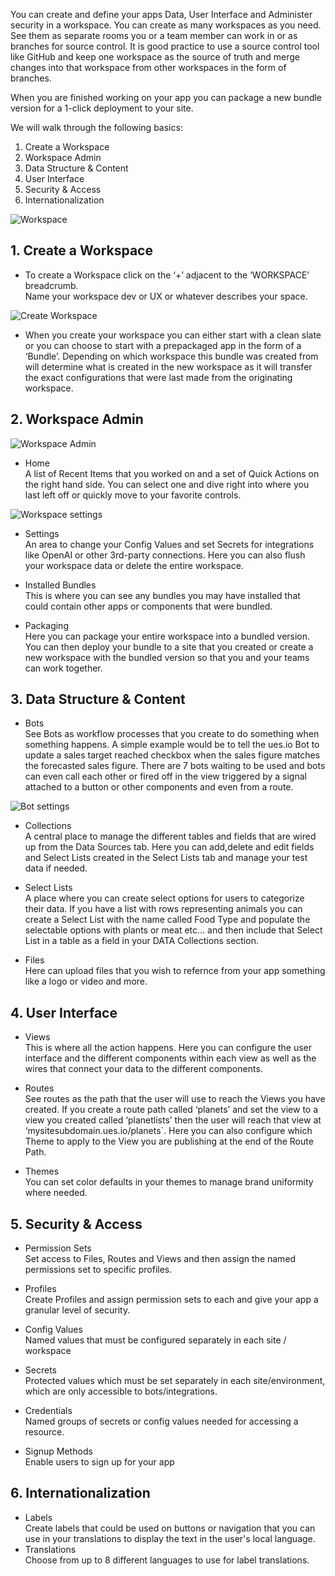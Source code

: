 You can create and define your apps Data, User Interface and Administer security in a workspace. You can create as many workspaces as you need. See them as separate rooms you or a team member can work in or as branches for source control. It is good practice to use a source control tool like GitHub and keep one workspace as the source of truth and merge changes into that workspace from other workspaces in the form of branches.

When you are finished working on your app you can package a new bundle version for a 1-click deployment to your site.

We will walk through the following basics:

1. Create a Workspace
2. Workspace Admin
3. Data Structure & Content
4. User Interface
5. Security & Access
6. Internationalization

![Workspace](./image5.png "Workspace")

## 1. Create a Workspace

-   To create a Workspace click on the ‘+’ adjacent to the ‘WORKSPACE’ breadcrumb.  
    Name your workspace dev or UX or whatever describes your space.

![Create Workspace](./image1.png "Create Workspace")

-   When you create your workspace you can either start with a clean slate or you can choose to start with a prepackaged app in the form of a ‘Bundle’. Depending on which workspace this bundle was created from will determine what is created in the new workspace as it will transfer the exact configurations that were last made from the originating workspace.

## 2. Workspace Admin

![Workspace Admin](./image4.png "Workspace Admin")

-   Home  
    A list of Recent Items that you worked on and a set of Quick Actions on the right hand side. You can select one and dive right into where you last left off or quickly move to your favorite controls.

![Workspace settings](./image2.png "Workspace settings")

-   Settings  
    An area to change your Config Values and set Secrets for integrations like OpenAI or other 3rd-party connections.
    Here you can also flush your workspace data or delete the entire workspace.

-   Installed Bundles  
    This is where you can see any bundles you may have installed that could contain other apps or components that were bundled.
-   Packaging  
    Here you can package your entire workspace into a bundled version. You can then deploy your bundle to a site that you created or create a new workspace with the bundled version so that you and your teams can work together.

## 3. Data Structure & Content

-   Bots  
    See Bots as workflow processes that you create to do something when something happens. A simple example would be to tell the ues.io Bot to update a sales target reached checkbox when the sales figure matches the forecasted sales figure.
    There are 7 bots waiting to be used and bots can even call each other or fired off in the view triggered by a signal attached to a button or other components and even from a route.

![Bot settings](./image3.png "Bot settings")

-   Collections  
    A central place to manage the different tables and fields that are wired up from the Data Sources tab. Here you can add,delete and edit fields and Select Lists created in the Select Lists tab and manage your test data if needed.

-   Select Lists  
    A place where you can create select options for users to categorize their data. If you have a list with rows representing animals you can create a Select List with the name called Food Type and populate the selectable options with plants or meat etc… and then include that Select List in a table as a field in your DATA Collections section.
-   Files  
    Here can upload files that you wish to refernce from your app something like a logo or video and more.

## 4. User Interface

-   Views  
    This is where all the action happens. Here you can configure the user interface and the different components within each view as well as the wires that connect your data to the different components.

-   Routes  
    See routes as the path that the user will use to reach the Views you have created. If you create a route path called ‘planets’ and set the view to a view you created called ‘planetlists’ then the user will reach that view at ‘mysitesubdomain.ues.io/planets`. Here you can also configure which Theme to apply to the View you are publishing at the end of the Route Path.

-   Themes  
    You can set color defaults in your themes to manage brand uniformity where needed.

## 5. Security & Access

-   Permission Sets  
    Set access to Files, Routes and Views and then assign the named permissions set to specific profiles.

-   Profiles  
    Create Profiles and assign permission sets to each and give your app a granular level of security.

-   Config Values  
    Named values that must be configured separately in each site / workspace

-   Secrets  
    Protected values which must be set separately in each site/environment, which are only accessible to bots/integrations.

-   Credentials  
    Named groups of secrets or config values needed for accessing a resource.

-   Signup Methods  
    Enable users to sign up for your app

## 6. Internationalization

-   Labels  
    Create labels that could be used on buttons or navigation that you can use in your translations to display the text in the user's local language.
-   Translations  
    Choose from up to 8 different languages to use for label translations.
